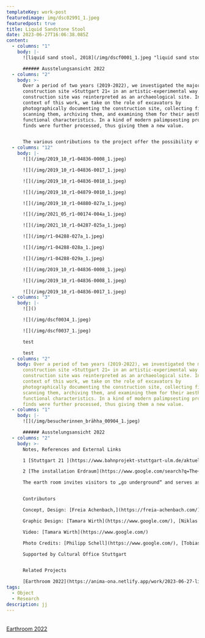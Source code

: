 ```yaml
---
templateKey: work-post
featuredimage: img/dsc02991_1.jpeg
featuredpost: true
title: Liquid Sandstone Stool
date: 2023-06-27T16:06:38.085Z
content:
  - columns: "1"
    body: |-
      ![liquid sand stool, 2018](/img/dscf0001_1.jpeg "liquid sand stool, 2018")

      ###### Ausstelungsansicht 2022
  - columns: "2"
    body: >-
      Over a period of two years (2019-2022), we investigated the major
      construction site »Stuttgart 21« in an artistic-experimental way. The
      construction site was reinterpreted as an archaeological site. In the
      context of this work, we take on the role of excavators by
      photographically documenting the construction site, collecting finds,3D
      scanning them, archiving them, and examining them for their aesthetic and
      functional characteristics. In a kind of modern palimpsesting process, the
      finds were further processed, thus giving them a new value.


      The various contributions to the project offer the possibility of an interactive debate and create reference between layering, reinterpretation and superimposition. They celebrate the unfinished, the transformation process and highlight the spatial and aesthetic qualities of urban space. At the same time, the work can be understood as a documentation for the future. When the process of construction is completely displaced and no longer perceptible. The digital archive [www.cite-mine.online](www.cite-mine.online), the video work „Momentaufnahmen“, the spatial installation Erdraum and a publication are results of this research work.
  - columns: "12"
    body: |-
      ![](/img/2019_10_r1-04836-0008_1.jpeg)

      ![](/img/2019_10_r1-04836-0017_1.jpeg)

      ![](/img/2019_10_r1-04836-0018_1.jpeg)

      ![](/img/2019_10_r1-04879-0010_1.jpeg)

      ![](/img/2019_10_r1-04880-027a_1.jpeg)

      ![](/img/2021_05_r1-00174-004a_1.jpeg)

      ![](/img/2021_10_r1-04287-025a_1.jpeg)

      ![](/img/r1-04288-027a_1.jpeg)

      ![](/img/r1-04288-028a_1.jpeg)

      ![](/img/r1-04288-029a_1.jpeg)

      ![](/img/2019_10_r1-04836-0008_1.jpeg)

      ![](/img/2019_10_r1-04836-0008_1.jpeg)

      ![](/img/2019_10_r1-04836-0017_1.jpeg)
  - columns: "3"
    body: |-
      ![]()

      ![](/img/dscf0034_1.jpeg)

      ![](/img/dscf0037_1.jpeg)

      t﻿est

      t﻿est
  - columns: "2"
    body: Over a period of two years (2019-2022), we investigated the major
      construction site »Stuttgart 21« in an artistic-experimental way. The
      construction site was reinterpreted as an archaeological site. In the
      context of this work, we take on the role of excavators by
      photographically documenting the construction site, collecting finds,3D
      scanning them, archiving them, and examining them for their aesthetic and
      functional characteristics. In a kind of modern palimpsesting process, the
      finds were further processed, thus giving them a new value.
  - columns: "1"
    body: |-
      ![](/img/besucherinnen_brāhha_00904_1.jpeg)

      ###### Ausstelungsansicht 2022
  - columns: "2"
    body: >-
      Notes, References and External Links

      1 [Stuttgart 21 ](https://www.bahnprojekt-stuttgart-ulm.de/aktuell/)is a construction site reinterpreted as an archaeological site. In the context of this work, we take on the role of excavators by photographically documenting the construction site, 

      2 [The installation Erdraum](https://www.google.com/search?q=The+installation+Erdraum&rlz=1C5CHFA_enDE1032DE1035&oq=The+installation+Erdraum&aqs=chrome..69i57j69i64.575j0j7&sourceid=chrome&ie=UTF-8) was shown as part of the exhibition Archaeology of a city mine in the project space Kunst()Klima from 16.09.–13.10.2022.

      The earth room invites visitors to „go underground“ and serves as a platform for the various contributions to the project Archaeology of a city mine, which in different ways allow the processes of the construction site to be viewed in a new context. 


      Contributors

      Concept, Design: [Freia Achenbach,](https://freia-achenbach.com/) [June Fàbregas](https://www.google.com/)

      Graphic Design: [Tamara Wirth](https://www.google.com/), [Niklas Berlec](https://www.google.com/), [Valentin Alisch](https://www.google.com/), [Tobias Hönow](https://www.google.com/)

      Video: [Tamara Wirth](https://www.google.com/)

      Photo Credits: [Philipp Schell](https://www.google.com/), [Tobias Hönow](https://www.google.com/)

      Supported by Cultural Office Stuttgart


      Related Projects

      [Earthroom 2022](https://anima-ona.netlify.app/work/2023-06-27-liquid-sandstone-stool/)
tags:
  - Object
  - Research
description: jj
---
```

###### 
[Earthroom 2022](https://anima-ona.netlify.app/work/2023-06-27-liquid-sandstone-stool/)
